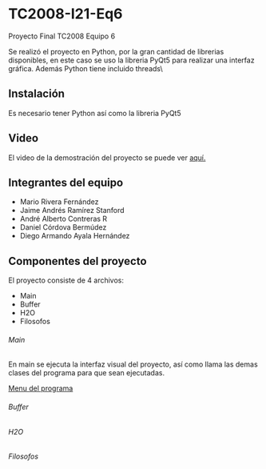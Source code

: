 # TC2008-I21-Eq6
Proyecto Final TC2008 Equipo 6

Se realizó el proyecto en Python, por la gran cantidad de librerias disponibles, en este caso se uso la libreria PyQt5 para realizar una interfaz gráfica. Además Python tiene incluido threads\

## Instalación

Es necesario tener Python así como la libreria PyQt5

## Video
El video de la demostración del proyecto se puede ver [aquí.](https://youtu.be/Uabp4iEA-uk)

## Integrantes del equipo
- Mario Rivera Fernández
- Jaime Andrés Ramírez Stanford
- André Alberto Contreras R
- Daniel Córdova Bermúdez
- Diego Armando Ayala Hernández

## Componentes del proyecto
El proyecto consiste de 4 archivos:

- Main
- Buffer
- H2O
- Filosofos

###### Main
En main se ejecuta la interfaz visual del proyecto, así como llama las demas clases del programa
para que sean ejecutadas. 

[Menu del programa](https://drive.google.com/file/d/1SdyEAirecVXw8irYarQjjUigZssCdvqu/view?usp=sharing)

###### Buffer


###### H2O


###### Filosofos


